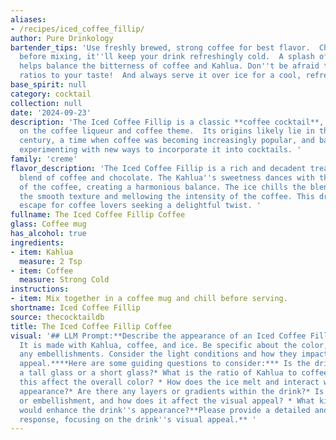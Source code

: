 ```yaml
---
aliases:
- /recipes/iced_coffee_fillip/
author: Pure Drinkology
bartender_tips: 'Use freshly brewed, strong coffee for best flavor.  Chill it thoroughly
  before mixing, it''ll keep your drink refreshingly cold.  A splash of simple syrup
  helps balance the bitterness of coffee and Kahlua. Don''t be afraid to adjust the
  ratios to your taste!  And always serve it over ice for a cool, refreshing drink. '
base_spirit: null
category: cocktail
collection: null
date: '2024-09-23'
description: 'The Iced Coffee Fillip is a classic **coffee cocktail**, a variation
  on the coffee liqueur and coffee theme.  Its origins likely lie in the early 20th
  century, a time when coffee was becoming increasingly popular, and bartenders were
  experimenting with new ways to incorporate it into cocktails. '
family: 'creme'
flavor_description: 'The Iced Coffee Fillip is a rich and decadent treat, a perfect
  blend of coffee and chocolate. The Kahlua''s sweetness dances with the bitterness
  of the coffee, creating a harmonious balance. The ice chills the blend, highlighting
  the smooth texture and mellowing the intensity of the coffee. This drink is an indulgent
  escape for coffee lovers seeking a delightful twist. '
fullname: The Iced Coffee Fillip Coffee
glass: Coffee mug
has_alcohol: true
ingredients:
- item: Kahlua
  measure: 2 Tsp
- item: Coffee
  measure: Strong Cold
instructions:
- item: Mix together in a coffee mug and chill before serving.
shortname: Iced Coffee Fillip
source: thecocktaildb
title: The Iced Coffee Fillip Coffee
visual: '## LLM Prompt:**Describe the appearance of an Iced Coffee Fillip cocktail.
  It is made with Kahlua, coffee, and ice. Be specific about the color, texture, and
  any embellishments. Consider the light conditions and how they impact the visual
  appeal.****Here are some guiding questions to consider:*** Is the drink served in
  a tall glass or a short glass?* What is the ratio of Kahlua to coffee, and how does
  this affect the overall color? * How does the ice melt and interact with the drink''s
  appearance?* Are there any layers or gradients within the drink?* Is there any garnish
  or embellishment, and how does it affect the visual appeal? * What kind of lighting
  would enhance the drink''s appearance?**Please provide a detailed and descriptive
  response, focusing on the drink''s visual appeal.** '
---
```



